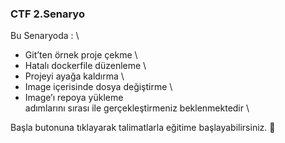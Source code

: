 ### CTF 2.Senaryo

Bu Senaryoda : \
- Git’ten örnek proje çekme \
- Hatalı dockerfile düzenleme \
- Projeyi ayağa kaldırma \
- Image içerisinde dosya değiştirme \
- Image’ı repoya yükleme \
adımlarını sırası ile gerçekleştirmeniz beklenmektedir \

Başla butonuna tıklayarak talimatlarla eğitime başlayabilirsiniz. 🚀  
